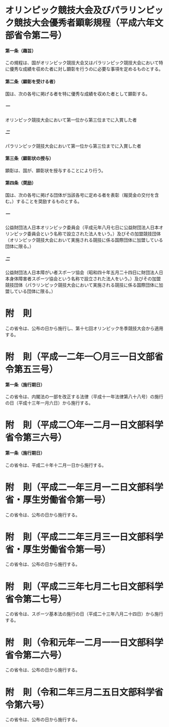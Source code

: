 # オリンピック競技大会及びパラリンピック競技大会優秀者顕彰規程（平成六年文部省令第二号）
#### 第一条（趣旨）
この規程は、国がオリンピック競技大会又はパラリンピック競技大会において特に優秀な成績を収めた者に対し顕彰を行うのに必要な事項を定めるものとする。
#### 第二条（顕彰を受ける者）
国は、次の各号に掲げる者を特に優秀な成績を収めた者として顕彰する。
##### 一
オリンピック競技大会において第一位から第三位までに入賞した者
##### 二
パラリンピック競技大会において第一位から第三位までに入賞した者
#### 第三条（顕彰状の授与）
顕彰は、国が、顕彰状を授与することにより行う。
#### 第四条（奨励）
国は、次の各号に掲げる団体が当該各号に定める者を表彰（報奨金の交付を含む。）することを奨励するものとする。
##### 一
公益財団法人日本オリンピック委員会（平成元年八月七日に公益財団法人日本オリンピック委員会という名称で設立された法人をいう。）及びその加盟競技団体（オリンピック競技大会において実施される競技に係る国際団体に加盟している団体に限る。）
##### 二
公益財団法人日本障がい者スポーツ協会（昭和四十年五月二十四日に財団法人日本身体障害者スポーツ協会という名称で設立された法人をいう。）及びその加盟競技団体（パラリンピック競技大会において実施される競技に係る国際団体に加盟している団体に限る。）
# 附　則
この省令は、公布の日から施行し、第十七回オリンピック冬季競技大会から適用する。
# 附　則（平成一二年一〇月三一日文部省令第五三号）
#### 第一条（施行期日）
この省令は、内閣法の一部を改正する法律（平成十一年法律第八十八号）の施行の日（平成十三年一月六日）から施行する。
# 附　則（平成二〇年一二月一日文部科学省令第三六号）
#### 第一条（施行期日）
この省令は、平成二十年十二月一日から施行する。
# 附　則（平成二一年三月一二日文部科学省・厚生労働省令第一号）
この省令は、公布の日から施行する。
# 附　則（平成二二年三月三一日文部科学省・厚生労働省令第一号）
この省令は、公布の日から施行する。
# 附　則（平成二三年七月二七日文部科学省令第二七号）
この省令は、スポーツ基本法の施行の日（平成二十三年八月二十四日）から施行する。
# 附　則（令和元年一二月一一日文部科学省令第二六号）
この省令は、公布の日から施行する。
# 附　則（令和二年三月二五日文部科学省令第六号）
この省令は、公布の日から施行する。

